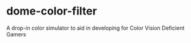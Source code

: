 # dome-color-filter
A drop-in color simulator to aid in developing for Color Vision Deficient Gamers
